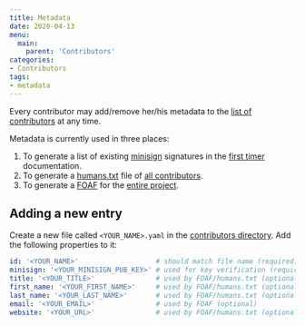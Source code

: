 ```yaml
---
title: Metadata
date: 2020-04-13
menu:
  main:
    parent: 'Contributors'
categories:
- Contributors
tags:
- metadata
---
```


Every contributor may add/remove her/his metadata to the [list of contributors](https://github.com/metio/krei/tree/master/krei-docs/data/contributors) at any time.

Metadata is currently used in three places:

1. To generate a list of existing [minisign](https://jedisct1.github.io/minisign/) signatures in the [first timer](../first-timer) documentation.
2. To generate a [humans.txt](http://humanstxt.org/) file of [all contributors](https://krei.projects.metio.wtf/humans.txt).
3. To generate a [FOAF](http://www.foaf-project.org/) for the [entire project](https://krei.projects.metio.wtf/foaf.rdf).

## Adding a new entry

Create a new file called `<YOUR_NAME>.yaml` in the [contributors directory](https://github.com/metio/krei/tree/master/krei-docs/data/contributors). Add the following properties to it:

```yaml
id: '<YOUR_NAME>'                   # should match file name (required)
minisign: '<YOUR_MINISIGN_PUB_KEY>' # used for key verification (required)
title: '<YOUR_TITLE>'               # used by FOAF/humans.txt (optional)
first_name: '<YOUR_FIRST_NAME>'     # used by FOAF/humans.txt (optional)
last_name: '<YOUR_LAST_NAME>'       # used by FOAF/humans.txt (optional)
email: '<YOUR_EMAIL>'               # used by FOAF (optional)
website: '<YOUR_URL>'               # used by FOAF/humans.txt (optional)

```

